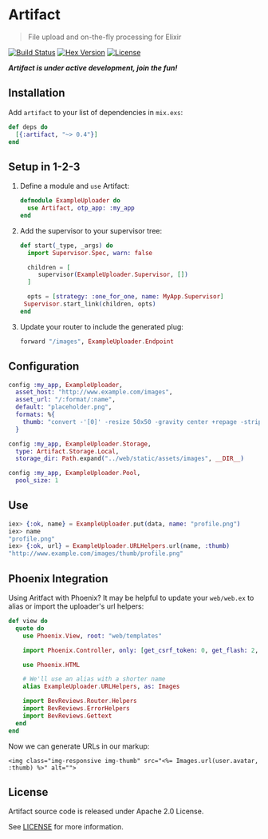 # Artifact

> File upload and on-the-fly processing for Elixir

[![Build Status][travis-img]][travis] [![Hex Version][hex-img]][hex] [![License][license-img]][license]

[travis-img]: https://travis-ci.org/doomspork/artifact.png?branch=master
[travis]: https://travis-ci.org/doomspork/artifact
[hex-img]: https://img.shields.io/hexpm/v/artifact.svg
[hex]: https://hex.pm/packages/artifact
[license-img]: https://img.shields.io/badge/license-Apache%202.0-brightgreen.svg
[license]: https://opensource.org/licenses/Apache-2.0

___Artifact is under active development, join the fun!___

## Installation

Add `artifact` to your list of dependencies in `mix.exs`:

```elixir
def deps do
  [{:artifact, "~> 0.4"}]
end
```

## Setup in 1-2-3

1. Define a module and `use` Artifact:

	```elixir
	defmodule ExampleUploader do
  	  use Artifact, otp_app: :my_app
	end
	```

2. Add the supervisor to your supervisor tree:

	```elixir
	def start(_type, _args) do
  	  import Supervisor.Spec, warn: false

  	  children = [
    	 supervisor(ExampleUploader.Supervisor, [])
  	  ]

  	  opts = [strategy: :one_for_one, name: MyApp.Supervisor]
     Supervisor.start_link(children, opts)
   end
   ```

3. Update your router to include the generated plug:

	```elixir
	forward "/images", ExampleUploader.Endpoint
	```

## Configuration

```elixir
config :my_app, ExampleUploader,
  asset_host: "http://www.example.com/images",
  asset_url: "/:format/:name",
  default: "placeholder.png",
  formats: %{
    thumb: "convert -'[0]' -resize 50x50 -gravity center +repage -strip jpg:-"
  }

config :my_app, ExampleUploader.Storage,
  type: Artifact.Storage.Local,
  storage_dir: Path.expand("../web/static/assets/images", __DIR__)

config :my_app, ExampleUploader.Pool,
  pool_size: 1
```

## Use

```elixir
iex> {:ok, name} = ExampleUploader.put(data, name: "profile.png")
iex> name
"profile.png"
iex> {:ok, url} = ExampleUploader.URLHelpers.url(name, :thumb)
"http://www.example.com/images/thumb/profile.png"
```

## Phoenix Integration

Using Aritfact with Phoenix?  It may be helpful to update your `web/web.ex` to alias or import the uploader's url helpers:

```elixir
def view do
  quote do
    use Phoenix.View, root: "web/templates"

    import Phoenix.Controller, only: [get_csrf_token: 0, get_flash: 2, view_module: 1]

    use Phoenix.HTML

    # We'll use an alias with a shorter name
    alias ExampleUploader.URLHelpers, as: Images

    import BevReviews.Router.Helpers
    import BevReviews.ErrorHelpers
    import BevReviews.Gettext
  end
end
```

Now we can generate URLs in our markup:

```erb
<img class="img-responsive img-thumb" src="<%= Images.url(user.avatar, :thumb) %>" alt="">
```

## License

Artifact source code is released under Apache 2.0 License.

See [LICENSE](LICENSE) for more information.
